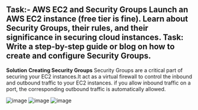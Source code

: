 Task:-
AWS EC2 and Security Groups Launch an AWS EC2 instance (free tier is fine). Learn about Security Groups, their rules, and their significance in securing cloud instances. 
Task: Write a step-by-step guide or blog on how to create and configure Security Groups.
---
**Solution**
****Creating Security Groups****
Security Groups are a critical part of securing your EC2 instances.It act as a virtual firewall to control the inbound and outbound traffic to your EC2 instances.
if you allow inbound traffic on a port, the corresponding outbound traffic is automatically allowed.

![image](https://github.com/user-attachments/assets/cfc7cf15-3cb0-48dd-a156-3235ceb7c257)
![image](https://github.com/user-attachments/assets/170d4bef-7430-495a-91be-aad1e636ad69)
![image](https://github.com/user-attachments/assets/9e86f9e9-a667-4498-b648-64833a0dff95)
